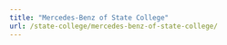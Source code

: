 ```yaml
---
title: "Mercedes-Benz of State College"
url: /state-college/mercedes-benz-of-state-college/
---
```

